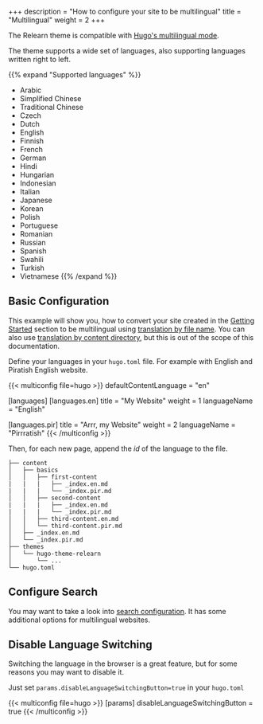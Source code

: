 +++
description = "How to configure your site to be multilingual"
title = "Multilingual"
weight = 2
+++

The Relearn theme is compatible with [Hugo's multilingual mode](https://gohugo.io/content-management/multilingual/).

The theme supports a wide set of languages, also supporting languages written right to left.

{{% expand "Supported languages" %}}
- Arabic
- Simplified Chinese
- Traditional Chinese
- Czech
- Dutch
- English
- Finnish
- French
- German
- Hindi
- Hungarian
- Indonesian
- Italian
- Japanese
- Korean
- Polish
- Portuguese
- Romanian
- Russian
- Spanish
- Swahili
- Turkish
- Vietnamese
{{% /expand %}}

## Basic Configuration

This example will show you, how to convert your site created in the [Getting Started](introduction/quickstart) section to be multilingual using [translation by file name](https://gohugo.io/content-management/multilingual/#translation-by-file-name). You can also use [translation by content directory](https://gohugo.io/content-management/multilingual/#translation-by-content-directory), but this is out of the scope of this documentation.

Define your languages in your `hugo.toml` file. For example with English and Piratish English website.

{{< multiconfig file=hugo >}}
defaultContentLanguage = "en"

[languages]
[languages.en]
title = "My Website"
weight = 1
languageName = "English"

[languages.pir]
title = "Arrr, my Website"
weight = 2
languageName = "Pirrratish"
{{< /multiconfig >}}

Then, for each new page, append the _id_ of the language to the file.

````plaintext
├── content
│   ├── basics
│   │   ├── first-content
|   |   |   ├── _index.en.md
|   |   |   └── _index.pir.md
│   │   ├── second-content
|   |   |   ├── _index.en.md
|   |   |   └── _index.pir.md
│   │   ├── third-content.en.md
│   │   └── third-content.pir.md
│   ├── _index.en.md
│   └── _index.pir.md
├── themes
│   └── hugo-theme-relearn
│       └── ...
└── hugo.toml
````

## Configure Search

You may want to take a look into [search configuration](configuration/sidebar/search/). It has some additional options for multilingual websites.

## Disable Language Switching

Switching the language in the browser is a great feature, but for some reasons you may want to disable it.

Just set `params.disableLanguageSwitchingButton=true` in your `hugo.toml`

{{< multiconfig file=hugo >}}
[params]
  disableLanguageSwitchingButton = true
{{< /multiconfig >}}
